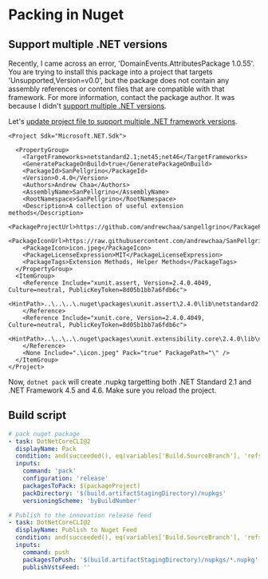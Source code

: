 # Packing in Nuget

## Support multiple .NET versions

Recently, I came across an error, 'DomainEvents.AttributesPackage 1.0.55'. You are trying to install this package into a project that targets 'Unsupported,Version=v0.0', but the package does not contain any assembly references or content files that are compatible with that framework. For more information, contact the package author. It was because I didn't [support multiple .NET versions](https://docs.microsoft.com/en-us/nuget/create-packages/supporting-multiple-target-frameworks). 

Let's [update project file to support multiple .NET framework versions](https://docs.microsoft.com/en-us/nuget/create-packages/multiple-target-frameworks-project-file).

```markup
<Project Sdk="Microsoft.NET.Sdk">

  <PropertyGroup>
    <TargetFrameworks>netstandard2.1;net45;net46</TargetFrameworks>
    <GeneratePackageOnBuild>true</GeneratePackageOnBuild>
    <PackageId>SanPellgrino</PackageId>
    <Version>0.4.0</Version>
    <Authors>Andrew Chaa</Authors>
    <AssemblyName>SanPellgrino</AssemblyName>
    <RootNamespace>SanPellgrino</RootNamespace>
    <Description>A collection of useful extension methods</Description>
    <PackageProjectUrl>https://github.com/andrewchaa/sanpellgrino</PackageProjectUrl>
    <PackageIconUrl>https://raw.githubusercontent.com/andrewchaa/SanPellgrino/master/src/Extensions/icon.jpeg</PackageIconUrl>
    <PackageIcon>icon.jpeg</PackageIcon>
    <PackageLicenseExpression>MIT</PackageLicenseExpression>
    <PackageTags>Extension Methods, Helper Methods</PackageTags>
  </PropertyGroup>
  <ItemGroup>
    <Reference Include="xunit.assert, Version=2.4.0.4049, Culture=neutral, PublicKeyToken=8d05b1bb7a6fdb6c">
      <HintPath>..\..\..\.nuget\packages\xunit.assert\2.4.0\lib\netstandard2.0\xunit.assert.dll</HintPath>
    </Reference>
    <Reference Include="xunit.core, Version=2.4.0.4049, Culture=neutral, PublicKeyToken=8d05b1bb7a6fdb6c">
      <HintPath>..\..\..\.nuget\packages\xunit.extensibility.core\2.4.0\lib\netstandard2.0\xunit.core.dll</HintPath>
    </Reference>
    <None Include=".\icon.jpeg" Pack="true" PackagePath="\" />
  </ItemGroup>
</Project>

```

Now, `dotnet pack` will create .nupkg targetting both .NET Standard 2.1 and .NET Framework 4.5 and 4.6. Make sure you reload the project. 

## Build script

```yaml
# pack nuget package
- task: DotNetCoreCLI@2
  displayName: Pack
  condition: and(succeeded(), eq(variables['Build.SourceBranch'], 'refs/heads/master'))
  inputs:
    command: 'pack'
    configuration: 'release'
    packagesToPack: $(packageProject)
    packDirectory: '$(build.artifactStagingDirectory)/nupkgs'
    versioningScheme: 'byBuildNumber'        

# Publish to the innovation release feed
- task: DotNetCoreCLI@2 
  displayName: Publish to Nuget Feed
  condition: and(succeeded(), eq(variables['Build.SourceBranch'], 'refs/heads/master'))
  inputs:
    command: push
    packagesToPush: '$(build.artifactStagingDirectory)/nupkgs/*.nupkg'
    publishVstsFeed: ''

```

